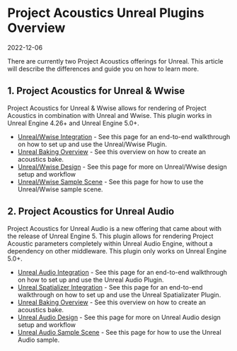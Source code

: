# Project Acoustics Unreal Plugins Overview

2022-12-06

There are currently two Project Acoustics offerings for Unreal. This article will describe the differences and guide you on how to learn more.

## 1. Project Acoustics for Unreal & Wwise

Project Acoustics for Unreal & Wwise allows for rendering of Project Acoustics in combination with Unreal and Wwise. This plugin works in Unreal Engine 4.26+ and Unreal Engine 5.0+.

- [Unreal/Wwise Integration](./unreal-wwise-integration.md) - See this page for an end-to-end walkthrough on how to set up and use the Unreal/Wwise Plugin.
- [Unreal Baking Overview](./unreal-baking-overview.md) - See this overview on how to create an acoustics bake.
- [Unreal/Wwise Design](./unreal-wwise-design.md) - See this page for more on Unreal/Wwise design setup and workflow
- [Unreal/Wwise Sample Scene](./unreal-wwise-sample.md) - See this page for how to use the Unreal/Wwise sample scene.

## 2. Project Acoustics for Unreal Audio

Project Acoustics for Unreal Audio is a new offering that came about with the release of Unreal Engine 5. This plugin allows for rendering Project Acoustic parameters completely within Unreal Audio Engine, without a dependency on other middleware. This plugin only works on Unreal Engine 5.0+.

- [Unreal Audio Integration](./unreal-audio-integration.md) - See this page for an end-to-end walkthrough on how to set up and use the Unreal Audio Plugin.
- [Unreal Spatializer Integration](./unreal-audio-spatializer.md) - See this page for an end-to-end walkthrough on how to set up and use the Unreal Spatializater Plugin.
- [Unreal Baking Overview](./unreal-baking-overview.md) - See this overview on how to create an acoustics bake.
- [Unreal Audio Design](./unreal-audio-design.md) - See this page for more on Unreal Audio design setup and workflow
- [Unreal Audio Sample Scene](./unreal-audio-sample.md) - See this page for how to use the Unreal Audio sample.
